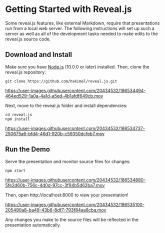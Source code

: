 # Getting Started with Reveal.js

Some reveal.js features, like external Markdown, require that presentations run from a local web server. The following instructions will set up such a server as well as all of the development tasks needed to make edits to the reveal.js source code.

## Download and Install

Make sure you have [Node.js](https://nodejs.org/) (10.0.0 or later) installed. Then, clone the reveal.js repository:

```shell
git clone https://github.com/hakimel/reveal.js.git
```

https://user-images.githubusercontent.com/20434532/186534494-464ed529-1a0a-4a1d-a5ed-4b1afdf649cb.mov

Next, move to the reveal.js folder and install dependencies:

```shell
cd reveal.js
npm install
```

https://user-images.githubusercontent.com/20434532/186534737-250675a6-bfd4-46d1-920b-c59350dcfeb7.mov

## Run the Demo

Serve the presentation and monitor source files for changes:

```shell
npm start
```

https://user-images.githubusercontent.com/20434532/186534880-5fe2d60b-756c-4d0d-97cc-3f94b5d62ba7.mov

Then, open http://localhost:8000 to view your presentation!

https://user-images.githubusercontent.com/20434532/186535100-205490a8-ba49-43b6-8df7-793f84aa6cba.mov

Any changes you make to the source files will be reflected in the presentation automatically.
